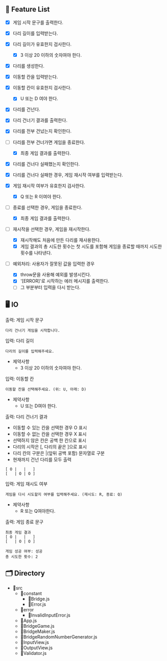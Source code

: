 ## 📝 Feature List

- [x] 게임 시작 문구를 출력한다.

- [x] 다리 길이를 입력받는다.

- [x] 다리 길이가 유효한지 검사한다.

  - [x] 3 이상 20 이하의 숫자여야 한다.

- [x] 다리를 생성한다.

- [x] 이동할 칸을 입력받는다.

- [x] 이동할 칸이 유효한지 검사한다.

  - [x] U 또는 D 여야 한다.

- [x] 다리를 건넌다.

- [x] 다리 건너기 결과를 출력한다.

- [x] 다리를 전부 건넜는지 확인한다.

- [ ] 다리를 전부 건너가면 게임을 종료한다.

  - [x] 최종 게임 결과를 출력한다.

- [x] 다리를 건너다 실패했는지 확인한다.

- [x] 다리를 건너다 실패한 경우, 게임 재시작 여부를 입력받는다.

- [x] 게임 재시작 여부가 유효한지 검사한다.

  - [x] Q 또는 R 이여야 한다.

- [ ] 종료를 선택한 경우, 게임을 종료한다.

  - [x] 최종 게임 결과를 출력한다.

- [ ] 재시작을 선택한 경우, 게임을 재시작한다.

  - [x] 재시작해도 처음에 만든 다리를 재사용한다.
  - [x] 게임 결과의 총 시도한 횟수는 첫 시도를 포함해 게임을 종료할 때까지 시도한 횟수를 나타낸다.

- [ ] 예외처리: 사용자가 잘못된 값을 입력한 경우

  - [x] throw문을 사용해 예외를 발생시킨다.
  - [x] '[ERROR]'로 시작하는 에러 메시지를 출력한다.
  - [ ] 그 부분부터 입력을 다시 받는다.

## 🖥 IO

출력: 게임 시작 문구

```
다리 건너기 게임을 시작합니다.
```

입력: 다리 길이

```
다리의 길이를 입력해주세요.
```

- 제약사항
  - 3 이상 20 이하의 숫자여야 한다.

입력: 이동할 칸

```
이동할 칸을 선택해주세요. (위: U, 아래: D)
```

- 제약사항
  - U 또는 D여야 한다.

출력: 다리 건너기 결과

- 이동할 수 있는 칸을 선택한 경우 O 표시
- 이동할 수 없는 칸을 선택한 경우 X 표시
- 선택하지 않은 칸은 공백 한 칸으로 표시
- 다리의 시작은 [, 다리의 끝은 ]으로 표시
- 다리 칸의 구분은 |(앞뒤 공백 포함) 문자열로 구분
- 현재까지 건넌 다리를 모두 출력

```
[ O |   |   ]
[   | O | O ]
```

입력: 게임 재시도 여부

```
게임을 다시 시도할지 여부를 입력해주세요. (재시도: R, 종료: Q)
```

- 제약사항
  - R 또는 Q여야한다.

출력: 게임 종료 문구

```
최종 게임 결과
[ O |   |   ]
[   | O | O ]

게임 성공 여부: 성공
총 시도한 횟수: 2
```

## 🗂 Directory

- 📁src
  - 📁constant
    - 📜Bridge.js
    - 📜Error.js
  - 📁error
    - 📜InvalidInputError.js
  - 📜App.js
  - 📜BridgeGame.js
  - 📜BridgeMaker.js
  - 📜BridgeRandomNumberGenerator.js
  - 📜InputView.js
  - 📜OutputView.js
  - 📜Validator.js
